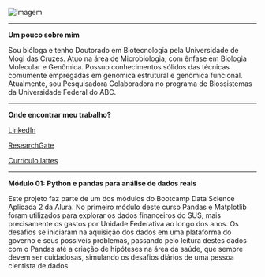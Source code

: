 ![imagem](https://github.com/vqrca/bootcamp-alura-2021-modulo-01/blob/main/imagem2.png)

---

**Um pouco sobre mim**

Sou bióloga e tenho Doutorado em Biotecnologia pela Universidade de Mogi das Cruzes. Atuo na área de Microbiologia, com ênfase em Biologia Molecular e Genômica. Possuo conhecimentos sólidos das técnicas comumente empregadas em genômica estrutural e genômica funcional. Atualmente, sou Pesquisadora Colaboradora no programa de Biossistemas da Universidade Federal do ABC.

---

**Onde encontrar meu trabalho?**

[LinkedIn](https://www.linkedin.com/in/valqu%C3%ADria-alencar-786a8911b/)

[ResearchGate](https://www.researchgate.net/profile/Valquiria-Alencar)

[Currículo lattes](http://lattes.cnpq.br/7742338443535710)

---

**Módulo 01: Python e pandas para análise de dados reais**

Este projeto faz parte de um dos módulos do Bootcamp Data Science Aplicada 2 da Alura.
No primeiro módulo deste curso Pandas e Matplotlib foram utilizados para explorar os dados financeiros do SUS, 
mais precisamente os gastos por Unidade Federativa ao longo dos anos. Os desafios se iniciaram na aquisição dos dados em 
uma plataforma do governo e seus possíveis problemas, passando pelo leitura destes dados com o Pandas até a criação de
hipóteses na área da saúde, que sempre devem ser cuidadosas, simulando os desafios diários de uma pessoa cientista de dados.




